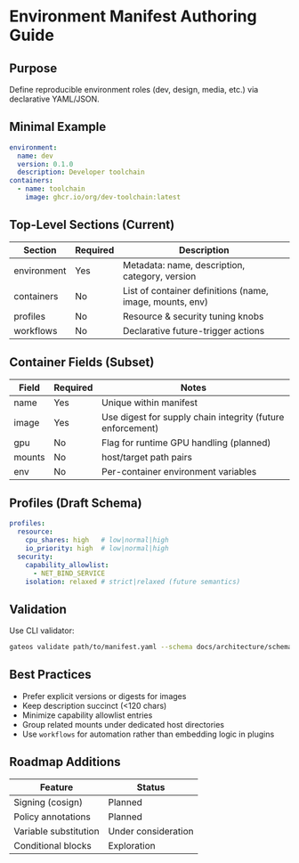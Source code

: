 # Environment Manifest Authoring Guide

## Purpose
Define reproducible environment roles (dev, design, media, etc.) via declarative YAML/JSON.

## Minimal Example
```yaml
environment:
  name: dev
  version: 0.1.0
  description: Developer toolchain
containers:
  - name: toolchain
    image: ghcr.io/org/dev-toolchain:latest
```

## Top-Level Sections (Current)
| Section | Required | Description |
|---------|----------|-------------|
| environment | Yes | Metadata: name, description, category, version |
| containers | No | List of container definitions (name, image, mounts, env) |
| profiles | No | Resource & security tuning knobs |
| workflows | No | Declarative future-trigger actions |

## Container Fields (Subset)
| Field | Required | Notes |
|-------|----------|-------|
| name | Yes | Unique within manifest |
| image | Yes | Use digest for supply chain integrity (future enforcement) |
| gpu | No | Flag for runtime GPU handling (planned) |
| mounts | No | host/target path pairs |
| env | No | Per-container environment variables |

## Profiles (Draft Schema)
```yaml
profiles:
  resource:
    cpu_shares: high   # low|normal|high
    io_priority: high  # low|normal|high
  security:
    capability_allowlist:
      - NET_BIND_SERVICE
    isolation: relaxed # strict|relaxed (future semantics)
```

## Validation
Use CLI validator:
```bash
gateos validate path/to/manifest.yaml --schema docs/architecture/schemas/environment-manifest.schema.yaml
```

## Best Practices
- Prefer explicit versions or digests for images
- Keep description succinct (<120 chars)
- Minimize capability allowlist entries
- Group related mounts under dedicated host directories
- Use `workflows` for automation rather than embedding logic in plugins

## Roadmap Additions
| Feature | Status |
|---------|--------|
| Signing (cosign) | Planned |
| Policy annotations | Planned |
| Variable substitution | Under consideration |
| Conditional blocks | Exploration |
